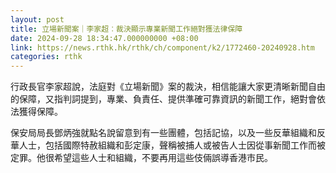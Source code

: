 ```yaml
---
layout: post
title: 立場新聞案｜李家超︰裁決顯示專業新聞工作絕對獲法律保障
date: 2024-09-28 18:34:47.000000000 +08:00
link: https://news.rthk.hk/rthk/ch/component/k2/1772460-20240928.htm
categories: rthk
---
```


行政長官李家超說，法庭對《立場新聞》案的裁決，相信能讓大家更清晰新聞自由的保障，又指判詞提到，專業、負責任、提供準確可靠資訊的新聞工作，絕對會依法獲得保障。

保安局局長鄧炳強就點名說留意到有一些團體，包括記協，以及一些反華組織和反華人士，包括國際特赦組織和彭定康，聲稱被捕人或被告人士因從事新聞工作而被定罪。他很希望這些人士和組織，不要再用這些伎倆誤導香港市民。

